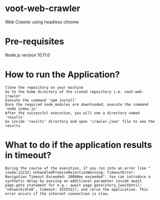 # voot-web-crawler
Web Crawler using headless chrome

# Pre-requisites
 Node.js version 10.11.0

# How to run the Application?
	Clone the repository on your machine
	Go to the home directory of the cloned repository i.e. voot-web-crawler
	Execute the command 'npm install'
	Once the required node_modules are downloaded, execute the command 'node index.js'
	After the successful execution, you will see a directory named 'results'
	Go inside 'results' directory and open 'crawler.json' file to see the results
	
# What to do if the application results in timeout?
	During the course of the execution, if you run into an error like "(node:12232) UnhandledPromiseRejectionWarning: TimeoutError: Navigation Timeout Exceeded: 30000ms exceeded". You can introduce a synthetic delay by passing an additional parameter inside await page.goto statement for e.g.: await page.goto(story,{waitUntil: 'networkidle0', timeout: 555555}); and rerun the application. This error occurs if the internet connection is slow.
	
